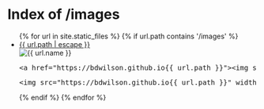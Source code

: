 ---
---

<head>
  <title>Index of /images</title>
</head>

<body>
  <h1>Index of /images</h1>
  <ul>
    {% for url in site.static_files %}
	{% if url.path contains '/images' %}
    	<li><a href="{{ url.path | escape }}">{{ url.path | escape }}</a> </li>
		<img style="max-width: 200px; height: auto;" src="{{ url.path }}" alt="{{ url.name }}"><br>
<pre>&lt;a href="https://bdwilson.github.io{{ url.path }}"&gt;&lt;img src="https://bdwilson.github.io{{ url.path }}" width=400px&gt;&lt;/a&gt;</pre>
<pre>&lt;img src="https://bdwilson.github.io{{ url.path }}" width=400px&gt;</pre>
	{% endif %}
    {% endfor %}
  </ul>
</body>

